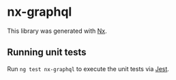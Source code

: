 # nx-graphql

This library was generated with [Nx](https://nx.dev).

## Running unit tests

Run `ng test nx-graphql` to execute the unit tests via [Jest](https://jestjs.io).
